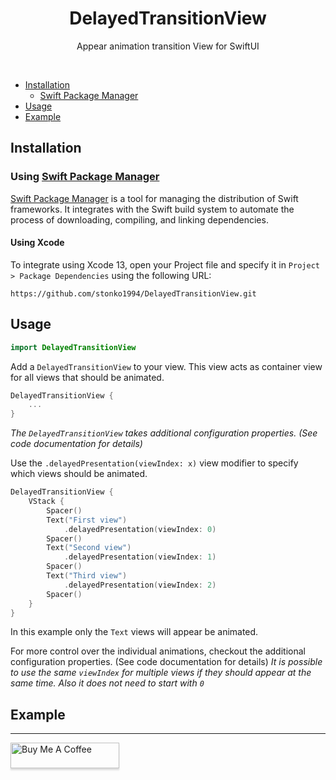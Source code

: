 <p align="center">
    <h1 align="center">DelayedTransitionView</h1>
    <p align="center">Appear animation transition View for SwiftUI</p>
</p>
<br />

- [Installation](#installation)
    - [Swift Package Manager](#using-swift-package-manager)
- [Usage](#usage)
- [Example](#example)

## Installation
### Using [Swift Package Manager](https://swift.org/package-manager/)
[Swift Package Manager](https://swift.org/package-manager/) is a tool for managing the distribution of Swift frameworks. It integrates with the Swift build system to automate the process of downloading, compiling, and linking dependencies.

#### Using Xcode
To integrate using Xcode 13, open your Project file and specify it in `Project > Package Dependencies` using the following URL:

```
https://github.com/stonko1994/DelayedTransitionView.git
```

## Usage
```swift
import DelayedTransitionView
```

Add a `DelayedTransitionView` to your view. This view acts as container view for all views that should be animated.

```swift
DelayedTransitionView {
    ...
}
```

_The `DelayedTransitionView` takes additional configuration properties. (See code documentation for details)_ 

Use the `.delayedPresentation(viewIndex: x)` view modifier to specify which views should be animated.

```swift
DelayedTransitionView {
    VStack {
        Spacer()
        Text("First view")
            .delayedPresentation(viewIndex: 0)
        Spacer()
        Text("Second view")
            .delayedPresentation(viewIndex: 1)
        Spacer()
        Text("Third view")
            .delayedPresentation(viewIndex: 2)
        Spacer()
    }
}
```

In this example only the `Text` views will appear be animated.

For more control over the individual animations, checkout the additional configuration properties. (See code documentation for details)
_It is possible to use the same `viewIndex` for multiple views if they should appear at the same time. Also it does not need to start with `0`_

## Example

---

<a href="https://www.buymeacoffee.com/davidsteinacher" target="_blank"><img src="https://www.buymeacoffee.com/assets/img/custom_images/yellow_img.png" alt="Buy Me A Coffee" style="height: 41px !important;width: 174px !important;box-shadow: 0px 3px 2px 0px rgba(190, 190, 190, 0.5) !important;-webkit-box-shadow: 0px 3px 2px 0px rgba(190, 190, 190, 0.5) !important;" ></a>

